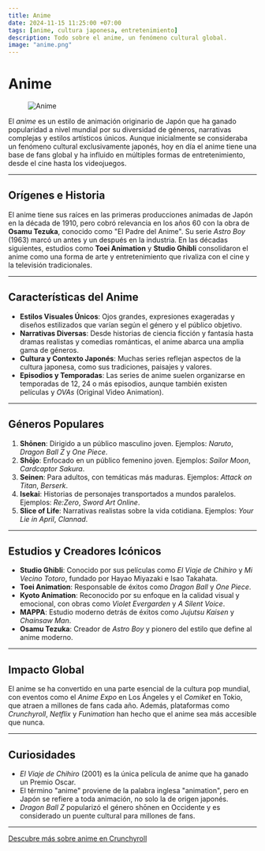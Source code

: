 ```yaml
---
title: Anime
date: 2024-11-15 11:25:00 +07:00
tags: [anime, cultura japonesa, entretenimiento]
description: Todo sobre el anime, un fenómeno cultural global.
image: "anime.png"
---
```

# Anime

<figure>
<img src="/Millennial/assets/img/anime.png" alt="Anime">
</figure>

El *anime* es un estilo de animación originario de Japón que ha ganado popularidad a nivel mundial por su diversidad de géneros, narrativas complejas y estilos artísticos únicos. Aunque inicialmente se consideraba un fenómeno cultural exclusivamente japonés, hoy en día el anime tiene una base de fans global y ha influido en múltiples formas de entretenimiento, desde el cine hasta los videojuegos.

---

## Orígenes e Historia

El anime tiene sus raíces en las primeras producciones animadas de Japón en la década de 1910, pero cobró relevancia en los años 60 con la obra de **Osamu Tezuka**, conocido como "El Padre del Anime". Su serie *Astro Boy* (1963) marcó un antes y un después en la industria. En las décadas siguientes, estudios como **Toei Animation** y **Studio Ghibli** consolidaron el anime como una forma de arte y entretenimiento que rivaliza con el cine y la televisión tradicionales.

---

## Características del Anime

- **Estilos Visuales Únicos**: Ojos grandes, expresiones exageradas y diseños estilizados que varían según el género y el público objetivo.
- **Narrativas Diversas**: Desde historias de ciencia ficción y fantasía hasta dramas realistas y comedias románticas, el anime abarca una amplia gama de géneros.
- **Cultura y Contexto Japonés**: Muchas series reflejan aspectos de la cultura japonesa, como sus tradiciones, paisajes y valores.
- **Episodios y Temporadas**: Las series de anime suelen organizarse en temporadas de 12, 24 o más episodios, aunque también existen películas y *OVAs* (Original Video Animation).

---

## Géneros Populares

1. **Shōnen**: Dirigido a un público masculino joven. Ejemplos: *Naruto*, *Dragon Ball Z* y *One Piece*.
2. **Shōjo**: Enfocado en un público femenino joven. Ejemplos: *Sailor Moon*, *Cardcaptor Sakura*.
3. **Seinen**: Para adultos, con temáticas más maduras. Ejemplos: *Attack on Titan*, *Berserk*.
4. **Isekai**: Historias de personajes transportados a mundos paralelos. Ejemplos: *Re:Zero*, *Sword Art Online*.
5. **Slice of Life**: Narrativas realistas sobre la vida cotidiana. Ejemplos: *Your Lie in April*, *Clannad*.

---

## Estudios y Creadores Icónicos

- **Studio Ghibli**: Conocido por sus películas como *El Viaje de Chihiro* y *Mi Vecino Totoro*, fundado por Hayao Miyazaki e Isao Takahata.
- **Toei Animation**: Responsable de éxitos como *Dragon Ball* y *One Piece*.
- **Kyoto Animation**: Reconocido por su enfoque en la calidad visual y emocional, con obras como *Violet Evergarden* y *A Silent Voice*.
- **MAPPA**: Estudio moderno detrás de éxitos como *Jujutsu Kaisen* y *Chainsaw Man*.
- **Osamu Tezuka**: Creador de *Astro Boy* y pionero del estilo que define al anime moderno.

---

## Impacto Global

El anime se ha convertido en una parte esencial de la cultura pop mundial, con eventos como el *Anime Expo* en Los Ángeles y el *Comiket* en Tokio, que atraen a millones de fans cada año. Además, plataformas como *Crunchyroll*, *Netflix* y *Funimation* han hecho que el anime sea más accesible que nunca.

---

## Curiosidades

- *El Viaje de Chihiro* (2001) es la única película de anime que ha ganado un Premio Oscar.
- El término "anime" proviene de la palabra inglesa "animation", pero en Japón se refiere a toda animación, no solo la de origen japonés.
- *Dragon Ball Z* popularizó el género shōnen en Occidente y es considerado un puente cultural para millones de fans.

---

<a href="https://www.crunchyroll.com" target="_blank" rel="noopener">Descubre más sobre anime en Crunchyroll</a>
